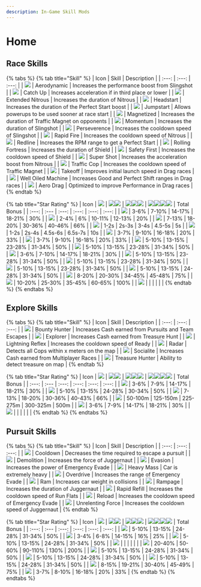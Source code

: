 ```yaml
---
description: In-Game Skill Mods
---
```


# Home

## **Race Skills**

{% tabs %}
{% tab title="Skill" %}
| Icon | Skill | Description |
| :---: | :---: | :---: |
| ![](../.gitbook/assets/IconSkillMod_Aerodynamic.webp) | Aerodynamic | Increases the performance boost from Slingshot |
| ![](../.gitbook/assets/IconSkillMod_Catch_Up.webp) | Catch Up | Increases acceleration if in third place or lower |
| ![](../.gitbook/assets/IconSkillMod_Extended_Nitrous.webp) | Extended Nitrous | Increases the duration of Nitrous |
| ![](../.gitbook/assets/IconSkillMod_Headstart.webp) | Headstart | Increases the duration of the Perfect Start boost |
| ![](../.gitbook/assets/IconSkillMod_Jumpstart.webp) | Jumpstart | Allows powerups to be used sooner at race start |
| ![](../.gitbook/assets/IconSkillMod_Magnetized.webp) | Magnetized | Increases the duration of Traffic Magnet on opponents |
| ![](../.gitbook/assets/IconSkillMod_Momentum.webp) | Momentum | Increases the duration of Slingshot |
| ![](../.gitbook/assets/IconSkillMod_Perseverence.webp) | Perseverence | Increases the cooldown speed of Slingshot |
| ![](../.gitbook/assets/IconSkillMod_Rapid_Fire.webp) | Rapid Fire | Increases the cooldown speed of Nitrous |
| ![](../.gitbook/assets/IconSkillMod_Redline.webp) | Redline | Increases the RPM range to get a Perfect Start |
| ![](../.gitbook/assets/IconSkillMod_Rolling_Fortress.webp) | Rolling Fortress | Increases the duration of Shield |
| ![](../.gitbook/assets/IconSkillMod_Safety_First.webp) | Safety First | Increases the cooldown speed of Shield |
| ![](../.gitbook/assets/IconSkillMod_Super_Shot.webp) | Super Shot | Increases the acceleration boost from Nitrous |
| ![](../.gitbook/assets/IconSkillMod_Traffic_Cop.webp) | Traffic Cop | Increases the cooldown speed of Traffic Magnet |
| ![](../.gitbook/assets/IconSkillMod_Takeoff.webp) | Takeoff | Improves initial launch speed in Drag races |
| ![](../.gitbook/assets/IconSkillMod_Well_Oiled_Machine.webp) | Well Oiled Machine | Increases Good and Perfect Shift ranges in Drag races |
| ![](../.gitbook/assets/IconSkillMod_Aero_Drag.webp) | Aero Drag | Optimized to improve Performance in Drag races |
{% endtab %}

{% tab title="Star Rating" %}
| Icon | ![](../.gitbook/assets/Star.webp) | ![](../.gitbook/assets/Star.webp)![](../.gitbook/assets/Star.webp) | ![](../.gitbook/assets/Star.webp)![](../.gitbook/assets/Star.webp)![](../.gitbook/assets/Star.webp) | ![](../.gitbook/assets/Star.webp)![](../.gitbook/assets/Star.webp)![](../.gitbook/assets/Star.webp)![](../.gitbook/assets/Star.webp) | Total Bonus |
| :---: | :--- | :---: | :---: | :---: | :---: |
| ![](../.gitbook/assets/IconSkillMod_Aerodynamic.webp) | 3-6% | 7-10% | 14-17% | 18-21% | 30% |
| ![](../.gitbook/assets/IconSkillMod_Catch_Up.webp) | 2-4% | 6% | 10-11% | 12-13% | 20% |
| ![](../.gitbook/assets/IconSkillMod_Extended_Nitrous.webp) | 7-13% | 18-20% | 30-36% | 40-46% | 66% |
| ![](../.gitbook/assets/IconSkillMod_Headstart.webp) | 1-2s | 2s-3s | 3-4s | 4.5-5s | 5s |
| ![](../.gitbook/assets/IconSkillMod_Jumpstart.webp) | 1-2s | 2s-4s | 4.5s-6s | 6.5s-7s | 10s |
| ![](../.gitbook/assets/IconSkillMod_Magnetized.webp) | 3-7% | 9-10% | 16-18% | 20% | 33% |
| ![](../.gitbook/assets/IconSkillMod_Momentum.webp) | 3-7% | 9-10% | 16-18% | 20% | 33% |
| ![](../.gitbook/assets/IconSkillMod_Perseverence.webp) | 5-10% | 13-15% | 23-28% | 31-34% | 50% |
| ![](../.gitbook/assets/IconSkillMod_Rapid_Fire.webp) | 5-10% | 13-15% | 23-28% | 31-34% | 50% |
| ![](../.gitbook/assets/IconSkillMod_Redline.webp) | 3-6% | 7-10% | 14-17% | 18-21% | 30% |
| ![](../.gitbook/assets/IconSkillMod_Rolling_Fortress.webp) | 5-10% | 13-15% | 23-28% | 31-34% | 50% |
| ![](../.gitbook/assets/IconSkillMod_Safety_First.webp) | 5-10% | 13-15% | 23-28% | 31-34% | 50% |
| ![](../.gitbook/assets/IconSkillMod_Super_Shot.webp) | 5-10% | 13-15% | 23-28% | 31-34% | 50% |
| ![](../.gitbook/assets/IconSkillMod_Traffic_Cop.webp) | 5-10% | 13-15% | 24-28% | 31-34% | 50% |
| ![](../.gitbook/assets/IconSkillMod_Takeoff.webp) | 8-20% | 20-30% | 34-45% | 45-48% | 75% |
| ![](../.gitbook/assets/IconSkillMod_Well_Oiled_Machine.webp) | 10-20% | 25-30% | 35-45% | 60-65% | 100% |
| ![](../.gitbook/assets/IconSkillMod_Aero_Drag.webp) |  |  |  |  |  |
{% endtab %}
{% endtabs %}

## **Explore Skills**

{% tabs %}
{% tab title="Skill" %}
| Icon | Skill | Description |
| :---: | :---: | :---: |
| ![](../.gitbook/assets/IconSkillMod_Bounty_Hunter.webp) | Bounty Hunter | Increases Cash earned from Pursuits and Team Escapes |
| ![](../.gitbook/assets/IconSkillMod_Explorer.webp) | Explorer | Increases Cash earned from Treasure Hunt |
| ![](../.gitbook/assets/IconSkillMod_Lightning_Reflex.webp) | Lightning Reflex | Increases the cooldown speed of Ready |
| ![](../.gitbook/assets/IconSkillMod_Radar.webp) | Radar | Detects all Cops within x meters on the map |
| ![](../.gitbook/assets/IconSkillMod_Socialite.webp) | Socialite | Increases Cash earned from Multiplayer Races |
| ![](../.gitbook/assets/IconSkillMod_Treasure_Hunter.webp) | Treasure Hunter | Ability to detect treasure on map |
{% endtab %}

{% tab title="Star Rating" %}
| Icon | ![](../.gitbook/assets/Star.webp) | ![](../.gitbook/assets/Star.webp)![](../.gitbook/assets/Star.webp) | ![](../.gitbook/assets/Star.webp)![](../.gitbook/assets/Star.webp)![](../.gitbook/assets/Star.webp) | ![](../.gitbook/assets/Star.webp)![](../.gitbook/assets/Star.webp)![](../.gitbook/assets/Star.webp)![](../.gitbook/assets/Star.webp) | Total Bonus |
| :---: | :--- | :---: | :---: | :---: | :---: |
| ![](../.gitbook/assets/IconSkillMod_Bounty_Hunter.webp) | 3-6% | 7-9% | 14-17% | 18-21% | 30% |
| ![](../.gitbook/assets/IconSkillMod_Explorer.webp) | 5-10% | 13-15% | 24-28% | 30-34% | 50% |
| ![](../.gitbook/assets/IconSkillMod_Lightning_Reflex.webp) | 7-13% | 18-20% | 30-36% | 40-43% | 66% |
| ![](../.gitbook/assets/IconSkillMod_Radar.webp) | 50-100m | 125-150m | 225-275m | 300-325m | 500m |
| ![](../.gitbook/assets/IconSkillMod_Socialite.webp) | 3-6% | 7-9% | 14-17% | 18-21% | 30% |
| ![](../.gitbook/assets/IconSkillMod_Treasure_Hunter.webp) |  |  |  |  |  |
{% endtab %}
{% endtabs %}

## **Pursuit Skills**

{% tabs %}
{% tab title="Skill" %}
| Icon | Skill | Description |
| :---: | :---: | :---: |
| ![](../.gitbook/assets/IconSkillMod_Cooldown%20%281%29.webp) | Cooldown | Decreases the time required to escape a pursuit |
| ![](../.gitbook/assets/IconSkillMod_Demolition%20%281%29.webp) | Demolition | Increases the force of Juggernaut |
| ![](../.gitbook/assets/IconSkillMod_Evasion%20%281%29.webp) | Evasion | Increases the power of Emergency Evade |
| ![](../.gitbook/assets/IconSkillMod_Heavy_Mass%20%281%29.webp) | Heavy Mass | Car is extremely heavy |
| ![](../.gitbook/assets/IconSkillMod_Overdrive%20%281%29.webp) | Overdrive | Increases the range of Emergency Evade |
| ![](../.gitbook/assets/IconSkillMod_Ram.webp) | Ram | Increases car weight in collisions |
| ![](../.gitbook/assets/IconSkillMod_Rampage.webp) | Rampage | Increases the duration of Juggernaut |
| ![](../.gitbook/assets/IconSkillMod_Rapid_Refill%20%281%29.webp) | Rapid Refill | Increases the cooldown speed of Run Flats |
| ![](../.gitbook/assets/IconSkillMod_Reload.webp) | Reload | Increases the cooldown speed of Emergency Evade |
| ![](../.gitbook/assets/IconSkillMod_Unrelenting_Force.webp) | Unrelenting Force | Increases the cooldown speed of Juggernaut |
{% endtab %}

{% tab title="Star Rating" %}
| Icon | ![](../.gitbook/assets/Star.webp) | ![](../.gitbook/assets/Star.webp)![](../.gitbook/assets/Star.webp) | ![](../.gitbook/assets/Star.webp)![](../.gitbook/assets/Star.webp)![](../.gitbook/assets/Star.webp) | ![](../.gitbook/assets/Star.webp)![](../.gitbook/assets/Star.webp)![](../.gitbook/assets/Star.webp)![](../.gitbook/assets/Star.webp) | Total Bonus |
| :---: | :--- | :---: | :---: | :---: | :---: |
| ![](../.gitbook/assets/IconSkillMod_Cooldown.webp) | 5-10% | 13-15% | 24-28% | 31-34% | 50% |
| ![](../.gitbook/assets/IconSkillMod_Demolition.webp) | 3-4% | 6-8% | 14-15% | 16% | 25% |
| ![](../.gitbook/assets/IconSkillMod_Evasion.webp) | 5-10% | 13-15% | 24-28% | 31-34% | 50% |
| ![](../.gitbook/assets/IconSkillMod_Heavy_Mass.webp) |  |  |  |  |  |
| ![](../.gitbook/assets/IconSkillMod_Overdrive.webp) | 20-40% | 50-60% | 90-110% | 130% | 200% |
| ![](../.gitbook/assets/IconSkillMod_Ram%20%281%29.webp) | 5-10% | 13-15% | 24-28% | 31-34% | 50% |
| ![](../.gitbook/assets/IconSkillMod_Rampage%20%281%29.webp) | 5-10% | 13-15% | 24-28% | 31-34% | 50% |
| ![](../.gitbook/assets/IconSkillMod_Rapid_Refill.webp) | 5-10% | 13-15% | 24-28% | 31-34% | 50% |
| ![](../.gitbook/assets/IconSkillMod_Reload%20%281%29.webp) | 8-15% | 19-21% | 30-40% | 45-49% | 75% |
| ![](../.gitbook/assets/IconSkillMod_Unrelenting_Force%20%281%29.webp) | 3-7% | 8-10% | 16-18% | 20% | 33% |
{% endtab %}
{% endtabs %}


